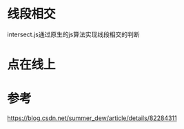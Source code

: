 # 线段相交
intersect.js通过原生的js算法实现线段相交的判断

# 点在线上

# 参考
https://blog.csdn.net/summer_dew/article/details/82284311